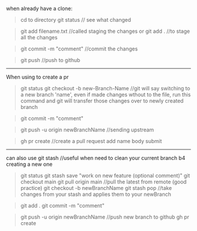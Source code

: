 when already have a clone:

> cd to directory 
> git status // see what changed

> git add filename.txt //called staging the changes
or git add . //to stage all the changes

> git commit -m "comment" //commit the changes

> git push //push to github

------------------------------------------------------
When using to create a pr 

> git status
> git checkout -b new-Branch-Name //git will say switching to a new branch 'name', even if made changes wthout to the file, run this command and git will transfer those changes over to newly created branch

> git commit -m "comment"

> git push -u origin newBranchName //sending upstream

> gh pr create //create a pull request
add name
body 
submit

------------------------------------------------------
can also use git stash //useful when need to clean your current branch b4 creating a new one

> git status
> git stash save "work on new feature (optional comment)"
> git checkout main
> git pull origin main //pull the latest from remote (good practice)
> git checkout -b newBranchName
> git stash pop //take changes from your stash and applies them to your newBranch

> git add .
> git commit -m "comment"

> git push -u origin newBranchName //push new branch to github
> gh pr create
